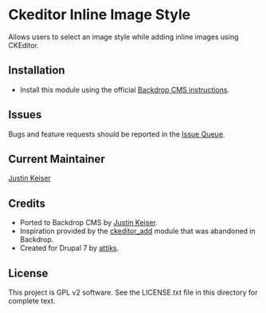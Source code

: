 # Ckeditor Inline Image Style

Allows users to select an image style while adding inline images using CKEditor.

## Installation

- Install this module using the official [Backdrop CMS instructions](https://backdropcms.org/user-guide/modules).

## Issues

Bugs and feature requests should be reported in the [Issue Queue](https://github.com/backdrop-contrib/ckeditor_inline_image_style/issues).

## Current Maintainer

[Justin Keiser](https://github.com/keiserjb)

## Credits

- Ported to Backdrop CMS by [Justin Keiser](https://github.com/keiserjb).
- Inspiration provided by the [ckeditor_add](https://github.com/backdrop-contrib/ckeditor_addon) module that was abandoned in Backdrop.
- Created for Drupal 7 by [attiks](https://www.drupal.org/u/attiks).

## License

This project is GPL v2 software. See the LICENSE.txt file in this directory for complete text.
